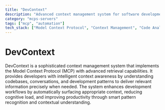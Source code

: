 ```yaml
---
title: "DevContext"
description: "Advanced context management system for software development with intelligent codebase awareness and pattern recognition."
category: "mcps-servers"
tags: ["mcp", "automation"]
tech_stack: ["Model Context Protocol", "Context Management", "Code Analysis", "Development Workflows"]
---
```


# DevContext

DevContext is a sophisticated context management system that implements the Model Context Protocol (MCP) with advanced retrieval capabilities. It provides developers with intelligent context awareness by understanding codebases, conversations, and development patterns to deliver relevant information precisely when needed. The system enhances development workflows by automatically surfacing appropriate context, reducing cognitive load, and improving productivity through smart pattern recognition and contextual understanding.
